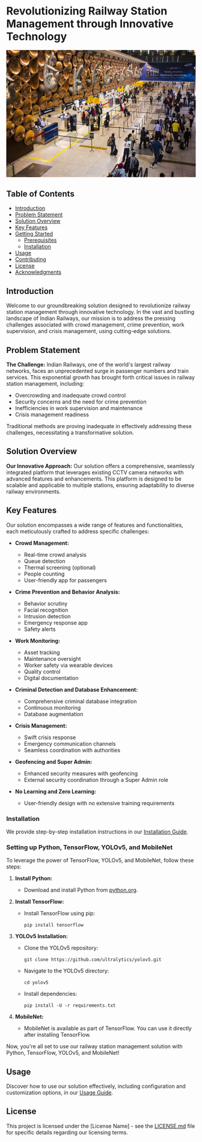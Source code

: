 # Revolutionizing Railway Station Management through Innovative Technology

![Railway Station](railway_station_image.jpg)

## Table of Contents
- [Introduction](#introduction)
- [Problem Statement](#problem-statement)
- [Solution Overview](#solution-overview)
- [Key Features](#key-features)
- [Getting Started](#getting-started)
  - [Prerequisites](#prerequisites)
  - [Installation](#installation)
- [Usage](#usage)
- [Contributing](#contributing)
- [License](#license)
- [Acknowledgments](#acknowledgments)

## Introduction

Welcome to our groundbreaking solution designed to revolutionize railway station management through innovative technology. In the vast and bustling landscape of Indian Railways, our mission is to address the pressing challenges associated with crowd management, crime prevention, work supervision, and crisis management, using cutting-edge solutions.

## Problem Statement

**The Challenge:** Indian Railways, one of the world's largest railway networks, faces an unprecedented surge in passenger numbers and train services. This exponential growth has brought forth critical issues in railway station management, including:

- Overcrowding and inadequate crowd control
- Security concerns and the need for crime prevention
- Inefficiencies in work supervision and maintenance
- Crisis management readiness

Traditional methods are proving inadequate in effectively addressing these challenges, necessitating a transformative solution.

## Solution Overview

**Our Innovative Approach:** Our solution offers a comprehensive, seamlessly integrated platform that leverages existing CCTV camera networks with advanced features and enhancements. This platform is designed to be scalable and applicable to multiple stations, ensuring adaptability to diverse railway environments.

## Key Features

Our solution encompasses a wide range of features and functionalities, each meticulously crafted to address specific challenges:

- **Crowd Management:**
  - Real-time crowd analysis
  - Queue detection
  - Thermal screening (optional)
  - People counting
  - User-friendly app for passengers

- **Crime Prevention and Behavior Analysis:**
  - Behavior scrutiny
  - Facial recognition
  - Intrusion detection
  - Emergency response app
  - Safety alerts

- **Work Monitoring:**
  - Asset tracking
  - Maintenance oversight
  - Worker safety via wearable devices
  - Quality control
  - Digital documentation

- **Criminal Detection and Database Enhancement:**
  - Comprehensive criminal database integration
  - Continuous monitoring
  - Database augmentation

- **Crisis Management:**
  - Swift crisis response
  - Emergency communication channels
  - Seamless coordination with authorities

- **Geofencing and Super Admin:**
  - Enhanced security measures with geofencing
  - External security coordination through a Super Admin role

- **No Learning and Zero Learning:**
  - User-friendly design with no extensive training requirements
    

### Installation

We provide step-by-step installation instructions in our [Installation Guide](installation.md).

### Setting up Python, TensorFlow, YOLOv5, and MobileNet

To leverage the power of TensorFlow, YOLOv5, and MobileNet, follow these steps:

1. **Install Python:**
   - Download and install Python from [python.org](https://www.python.org/downloads/).

2. **Install TensorFlow:**
   - Install TensorFlow using pip:
     ```
     pip install tensorflow
     ```

3. **YOLOv5 Installation:**
   - Clone the YOLOv5 repository:
     ```
     git clone https://github.com/ultralytics/yolov5.git
     ```
   - Navigate to the YOLOv5 directory:
     ```
     cd yolov5
     ```
   - Install dependencies:
     ```
     pip install -U -r requirements.txt
     ```

4. **MobileNet:**
   - MobileNet is available as part of TensorFlow. You can use it directly after installing TensorFlow.

Now, you're all set to use our railway station management solution with Python, TensorFlow, YOLOv5, and MobileNet!

## Usage

Discover how to use our solution effectively, including configuration and customization options, in our [Usage Guide](usage.md).


## License

This project is licensed under the [License Name] - see the [LICENSE.md](LICENSE.md) file for specific details regarding our licensing terms.
